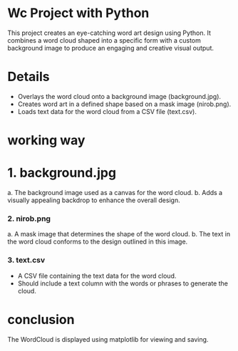 # Wc Project with Python

This project creates an eye-catching word art design using Python. It combines a word cloud shaped into a specific form with a custom background image to produce an engaging and creative visual output.

# Details 

- Overlays the word cloud onto a background image (background.jpg).
- Creates word art in a defined shape based on a mask image (nirob.png).
- Loads text data for the word cloud from a CSV file (text.csv).


# working way

# 1. background.jpg
a. The background image used as a canvas for the word cloud.
b. Adds a visually appealing backdrop to enhance the overall design.

### 2. nirob.png

a. A mask image that determines the shape of the word cloud.
b. The text in the word cloud conforms to the design outlined in this image.

### 3. text.csv
- A CSV file containing the text data for the word cloud.
- Should include a text column with the words or phrases to generate the cloud.

# conclusion 

The WordCloud is displayed using matplotlib for viewing and saving.
